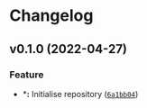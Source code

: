 # Changelog

<!--next-version-placeholder-->

## v0.1.0 (2022-04-27)
### Feature
* ***:** Initialise repository ([`6a1bb04`](https://github.com/IMS-Bio2Core-Facility/boolean_jaccard/commit/6a1bb046697c04243581571bf0a7fdc9b4a60111))

